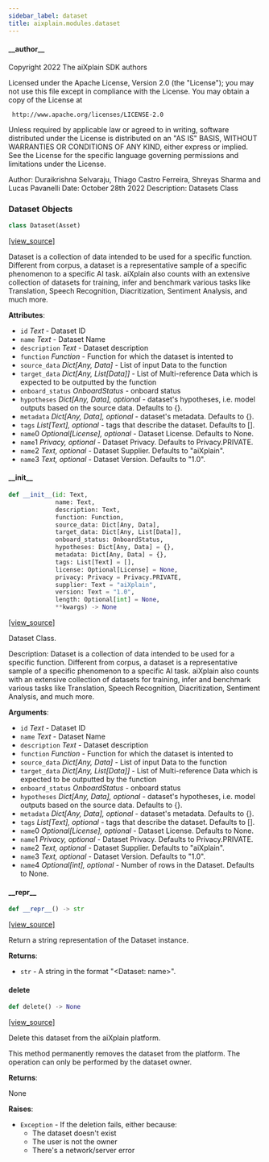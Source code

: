 ```yaml
---
sidebar_label: dataset
title: aixplain.modules.dataset
---
```


#### \_\_author\_\_

Copyright 2022 The aiXplain SDK authors

Licensed under the Apache License, Version 2.0 (the &quot;License&quot;);
you may not use this file except in compliance with the License.
You may obtain a copy of the License at

     http://www.apache.org/licenses/LICENSE-2.0

Unless required by applicable law or agreed to in writing, software
distributed under the License is distributed on an &quot;AS IS&quot; BASIS,
WITHOUT WARRANTIES OR CONDITIONS OF ANY KIND, either express or implied.
See the License for the specific language governing permissions and
limitations under the License.

Author: Duraikrishna Selvaraju, Thiago Castro Ferreira, Shreyas Sharma and Lucas Pavanelli
Date: October 28th 2022
Description:
    Datasets Class

### Dataset Objects

```python
class Dataset(Asset)
```

[[view_source]](https://github.com/aixplain/aiXplain/blob/main/aixplain/modules/dataset.py#L38)

Dataset is a collection of data intended to be used for a specific function.
Different from corpus, a dataset is a representative sample of a specific phenomenon to a specific AI task.
aiXplain also counts with an extensive collection of datasets for training, infer and benchmark various tasks like
Translation, Speech Recognition, Diacritization, Sentiment Analysis, and much more.

**Attributes**:

- `id` _Text_ - Dataset ID
- `name` _Text_ - Dataset Name
- `description` _Text_ - Dataset description
- `function` _Function_ - Function for which the dataset is intented to
- `source_data` _Dict[Any, Data]_ - List of input Data to the function
- `target_data` _Dict[Any, List[Data]]_ - List of Multi-reference Data which is expected to be outputted by the function
- `onboard_status` _OnboardStatus_ - onboard status
- `hypotheses` _Dict[Any, Data], optional_ - dataset&#x27;s hypotheses, i.e. model outputs based on the source data. Defaults to \{}.
- `metadata` _Dict[Any, Data], optional_ - dataset&#x27;s metadata. Defaults to \{}.
- `tags` _List[Text], optional_ - tags that describe the dataset. Defaults to [].
- `name`0 _Optional[License], optional_ - Dataset License. Defaults to None.
- `name`1 _Privacy, optional_ - Dataset Privacy. Defaults to Privacy.PRIVATE.
- `name`2 _Text, optional_ - Dataset Supplier. Defaults to &quot;aiXplain&quot;.
- `name`3 _Text, optional_ - Dataset Version. Defaults to &quot;1.0&quot;.

#### \_\_init\_\_

```python
def __init__(id: Text,
             name: Text,
             description: Text,
             function: Function,
             source_data: Dict[Any, Data],
             target_data: Dict[Any, List[Data]],
             onboard_status: OnboardStatus,
             hypotheses: Dict[Any, Data] = {},
             metadata: Dict[Any, Data] = {},
             tags: List[Text] = [],
             license: Optional[License] = None,
             privacy: Privacy = Privacy.PRIVATE,
             supplier: Text = "aiXplain",
             version: Text = "1.0",
             length: Optional[int] = None,
             **kwargs) -> None
```

[[view_source]](https://github.com/aixplain/aiXplain/blob/main/aixplain/modules/dataset.py#L61)

Dataset Class.

Description:
Dataset is a collection of data intended to be used for a specific function.
Different from corpus, a dataset is a representative sample of a specific phenomenon to a specific AI task.
aiXplain also counts with an extensive collection of datasets for training, infer and benchmark various tasks like
Translation, Speech Recognition, Diacritization, Sentiment Analysis, and much more.

**Arguments**:

- `id` _Text_ - Dataset ID
- `name` _Text_ - Dataset Name
- `description` _Text_ - Dataset description
- `function` _Function_ - Function for which the dataset is intented to
- `source_data` _Dict[Any, Data]_ - List of input Data to the function
- `target_data` _Dict[Any, List[Data]]_ - List of Multi-reference Data which is expected to be outputted by the function
- `onboard_status` _OnboardStatus_ - onboard status
- `hypotheses` _Dict[Any, Data], optional_ - dataset&#x27;s hypotheses, i.e. model outputs based on the source data. Defaults to \{}.
- `metadata` _Dict[Any, Data], optional_ - dataset&#x27;s metadata. Defaults to \{}.
- `tags` _List[Text], optional_ - tags that describe the dataset. Defaults to [].
- `name`0 _Optional[License], optional_ - Dataset License. Defaults to None.
- `name`1 _Privacy, optional_ - Dataset Privacy. Defaults to Privacy.PRIVATE.
- `name`2 _Text, optional_ - Dataset Supplier. Defaults to &quot;aiXplain&quot;.
- `name`3 _Text, optional_ - Dataset Version. Defaults to &quot;1.0&quot;.
- `name`4 _Optional[int], optional_ - Number of rows in the Dataset. Defaults to None.

#### \_\_repr\_\_

```python
def __repr__() -> str
```

[[view_source]](https://github.com/aixplain/aiXplain/blob/main/aixplain/modules/dataset.py#L120)

Return a string representation of the Dataset instance.

**Returns**:

- `str` - A string in the format &quot;&lt;Dataset: name&gt;&quot;.

#### delete

```python
def delete() -> None
```

[[view_source]](https://github.com/aixplain/aiXplain/blob/main/aixplain/modules/dataset.py#L128)

Delete this dataset from the aiXplain platform.

This method permanently removes the dataset from the platform. The operation
can only be performed by the dataset owner.

**Returns**:

  None
  

**Raises**:

- `Exception` - If the deletion fails, either because:
  - The dataset doesn&#x27;t exist
  - The user is not the owner
  - There&#x27;s a network/server error

